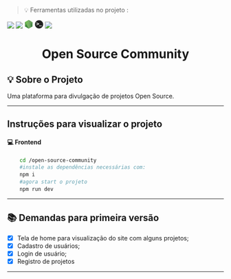 > 💡 Ferramentas utilizadas no projeto :

<code><img height="20" src="https://upload.wikimedia.org/wikipedia/commons/thumb/a/a7/React-icon.svg/1200px-React-icon.svg.png"></code>
<code><img height="20" src="https://encrypted-tbn0.gstatic.com/images?q=tbn:ANd9GcSrNOA3NJoe1jTieGFscwIvsbd0Jpm6oEE_gA&usqp=CAU"></code>
<code><img height="20" src="https://raw.githubusercontent.com/github/explore/80688e429a7d4ef2fca1e82350fe8e3517d3494d/topics/nodejs/nodejs.png"></code>
<code><img height="20" src="https://raw.githubusercontent.com/github/explore/80688e429a7d4ef2fca1e82350fe8e3517d3494d/topics/terminal/terminal.png"></code>
<code><img height="20" src="https://upload.wikimedia.org/wikipedia/commons/thumb/9/9a/Visual_Studio_Code_1.35_icon.svg/1024px-Visual_Studio_Code_1.35_icon.svg.png"></code>


<h1 align="center">Open Source Community</h1>

## 💡 Sobre o Projeto

Uma plataforma para divulgação de projetos Open Source.

---

## Instruções para visualizar o projeto

#### 💻 Frontend

```bash
    cd /open-source-community
    #instale as dependências necessárias com:
    npm i
    #agora start o projeto
    npm run dev 
```

---

## 📚 Demandas para primeira versão

- [x] Tela de home para visualização do site com alguns projetos;
- [x] Cadastro de usuários;
- [x] Login de usuário;
- [x] Registro de projetos

---

